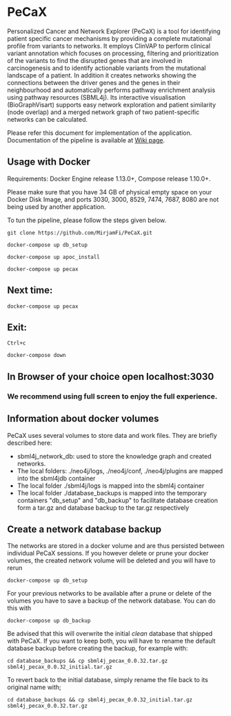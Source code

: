 # PeCaX
Personalized Cancer and Network Explorer (PeCaX) is a tool for identifying patient specific cancer mechanisms by providing a complete mutational profile from variants to networks. It employs ClinVAP to perform clinical variant annotation which focuses on processing, filtering and prioritization of the variants to find the disrupted genes that are involved in carcinogenesis and to identify actionable variants from the mutational landscape of a patient. In addition it creates networks showing the connections between the driver genes and the genes in their neighbourhood and automatically performs pathway enrichment analysis using pathway resources (SBML4j). Its interactive visualisation (BioGraphVisart) supports easy network exploration and patient similarity (node overlap) and a merged network graph of two patient-specific networks can be calculated.

Please refer this document for implementation of the application. Documentation of the pipeline is available at [Wiki page](https://github.com/MirjamFi/PeCaX/wiki).
## Usage with Docker
Requirements: Docker Engine release 1.13.0+, Compose release 1.10.0+.

Please make sure that you have 34 GB of physical empty space on your Docker Disk Image, and ports 3030, 3000, 8529, 7474, 7687, 8080 are not being used by another application.

To tun the pipeline, please follow the steps given below.

	git clone https://github.com/MirjamFi/PeCaX.git

    docker-compose up db_setup

    docker-compose up apoc_install

    docker-compose up pecax

## Next time:

    docker-compose up pecax

## Exit:

    Ctrl+c

    docker-compose down

## In Browser of your choice open localhost:3030

### We recommend using full screen to enjoy the full experience.


## Information about docker volumes

PeCaX uses several volumes to store data and work files. They are briefly described here:

- sbml4j_network_db: used to store the knowledge graph and created networks.
- The local folders: ./neo4j/logs, ./neo4j/conf, ./neo4j/plugins are mapped into the sbml4jdb container
- The local folder ./sbml4j/logs is mapped into the sbml4j container
- The local folder ./database_backups is mapped into the temporary containers "db_setup" and "db_backup" to facilitate database creation form a tar.gz and database backup to the tar.gz respectively

## Create a network database backup

The networks are stored in a docker volume and are thus persisted between individual PeCaX sessions.
If you however delete or prune your docker volumes, the created network volume will be deleted and you will have to rerun

	docker-compose up db_setup

For your previous networks to be available after a prune or delete of the volumes you have to save a backup of the network database.
You can do this with

	docker-compose up db_backup

Be advised that this will overwrite the initial *clean* database that shipped with PeCaX.
If you want to keep both, you will have to rename the default database backup before creating the backup, for example with:

	cd database_backups && cp sbml4j_pecax_0.0.32.tar.gz sbml4j_pecax_0.0.32_initial.tar.gz

To revert back to the initial database, simply rename the file back to its original name with;

	cd database_backups && cp sbml4j_pecax_0.0.32_initial.tar.gz sbml4j_pecax_0.0.32.tar.gz
